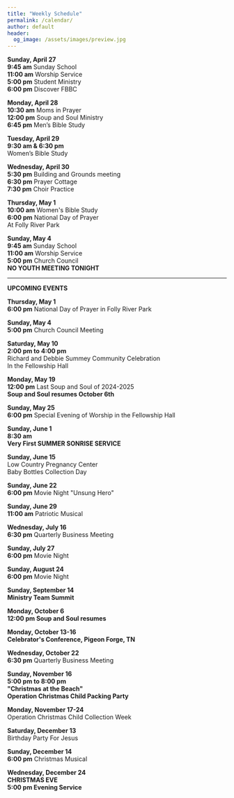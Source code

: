 ```yaml
---
title: "Weekly Schedule"
permalink: /calendar/
author: default
header:
  og_image: /assets/images/preview.jpg
---
```


<!--
**Example Day**
[10:00 am] Two Spaces At The End Of The Line ->
-->
**Sunday, April 27**    
 **9:45 am** Sunday School  
**11:00 am** Worship Service   
**5:00 pm** Student Ministry  
**6:00 pm** Discover FBBC
  
 

**Monday, April 28**  
**10:30 am**  Moms in Prayer  
**12:00 pm**  Soup and Soul Ministry  
 **6:45 pm**  Men’s Bible Study  

**Tuesday, April 29**   
 **9:30 am & 6:30 pm**  
 Women’s Bible Study   
  
 
**Wednesday, April 30**   
 **5:30 pm** Building and Grounds meeting  
 **6:30 pm** Prayer Cottage   
 **7:30 pm** Choir Practice

**Thursday, May 1**  
**10:00 am** Women's Bible Study   
**6:00 pm** National Day of Prayer  
             At Folly River Park

 
**Sunday, May 4**   
**9:45 am** Sunday School  
**11:00 am** Worship Service  
**5:00 pm** Church Council  
**NO YOUTH MEETING TONIGHT**
<hr>  

  **UPCOMING EVENTS**  

  **Thursday, May 1**  
  **6:00 pm** National Day of Prayer in Folly River Park  

  **Sunday, May 4**  
  **5:00 pm** Church Council Meeting  

  **Saturday, May 10**  
  **2:00 pm to 4:00 pm**  
  Richard and Debbie Summey Community Celebration  
  In the Fellowship Hall   

  **Monday, May 19**  
  **12:00 pm** Last Soup and Soul of 2024-2025  
  **Soup and Soul resumes October 6th**

  **Sunday, May 25**  
  **6:00 pm** Special Evening of Worship in the Fellowship Hall  

  
    
  

  **Sunday, June 1**  
  **8:30 am**  
  **Very First SUMMER SONRISE SERVICE**  

  **Sunday, June 15**  
  Low Country Pregnancy Center  
  Baby Bottles Collection Day


  **Sunday, June 22**  
  **6:00 pm** Movie Night "Unsung Hero"  

  **Sunday, June 29**  
  **11:00 am**  Patriotic Musical 

  **Wednesday, July 16**  
  **6:30 pm** Quarterly Business Meeting  

  **Sunday, July 27**  
  **6:00 pm** Movie Night  

  **Sunday, August 24**  
  **6:00 pm** Movie Night  

  **Sunday, September 14**  
  **Ministry Team Summit**  

  **Monday, October 6**  
  **12:00 pm Soup and Soul resumes**

  **Monday, October 13-16**  
  **Celebrator's Conference, Pigeon Forge, TN**

  **Wednesday, October 22**  
  **6:30 pm** Quarterly Business Meeting  

  **Sunday, November 16**  
  **5:00 pm to 8:00 pm**  
  **"Christmas at the Beach"**  
  **Operation Christmas Child Packing Party**  

  **Monday, November 17-24**  
  Operation Christmas Child Collection Week  

  **Saturday, December 13**  
  Birthday Party For Jesus  

  **Sunday, December 14**  
  **6:00 pm** Christmas Musical  

  **Wednesday, December 24**  
  **CHRISTMAS EVE**  
  **5:00 pm Evening Service**

    

    



<!--

# Special Events

**Movie Night**
"The Jesus Revolution"
Sunday, June 23 at 6:00 pm
_Free admission, popcorn, and drinks_

![Jesus Revolution](/assets/images/jesus_revolution.png)

-->
